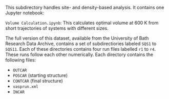 This subdirectory handles site- and density-based analysis. It contains one Jupyter notebook:

`Volume Calculation.ipynb`: This calculates optimal volume at 600&nbsp;K from short trajectories of systems with different sizes.

The full version of this dataset, available from the University of Bath Research Data Archive, contains a set of subdirectiories labeled `SQS1` to `SQS11`. Each of these directories contains four run files labelled `r1` to `r4`. These runs follow each other numerically. Each directory contains the following files:

- `OUTCAR`
- `POSCAR` (starting structure)
- `CONTCAR` (final structure)
- `vasprun.xml`
- `INCAR`
